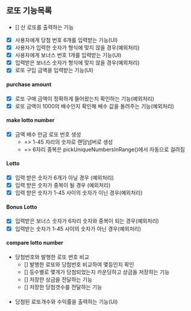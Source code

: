 ## 로또 기능목록

#### 
- [] 산 로또를 출력하는 기능 

- [x] 사용자에게 당첨 번호 6개를 입력받는 기능(UI)
- [x] 사용자가 입력한 숫자가 형식에 맞지 않을 경우(예외처리)
- [x] 사용자에게 보너스 번호 1개를 입력받는 기능(UI)
- [x] 입력받은 보너스 숫자가 형식에 맞지 않을 경우(예외처리)
- [x] 로또 구입 금액을 입력받는 기능(UI)
#### purchase amount
- [x] 로또 구매 금액이 정확하게 들어왔는지 확인하는 기능(예외처리)
- [x] 로또 금액이 1000의 배수인지 확인해 배수 값을 돌려주는 기능(예외처리)
#### make lotto number
  - [x] 금액 배수 만금 로또 번호 생성
    - => 1-45 자리의 숫자로 랜덤넘버로 생성
    - => 6자리 중복은 pickUniqueNumbersInRange()에서 자동으로 걸려짐
#### Lotto
  - [x] 입력 받은 숫자가 6개가 아닐 경우 (예외처리)
  - [x] 입력 받은 숫자가 중복이 될 경우 (예외처리)
  - [x] 입력 받은 숫자가 1-45 사이의 숫자가 이닌 경우(예외처리)
#### Bonus Lotto
  - [x] 입력받은 보너스 숫자가 6자리 숫자와 중복이 되는 경우(예외처리)
  - [x] 입력받는 숫자가 1-45 사이의 숫자가 아닌 경우(예외처리)
#### compare lotto number
- 당첨번호와 발행한 로또 번호 비교
  - [] 발행한 로또와 당첨번호 비교하여 몇등인지 확인
  - [] 등수별로 몇개가 당첨되었는지 카운딩하고 상금을 저장하는 기능
  - [] 저장한 상금을 전달하는 기능
  - [] 저장한 당첨갯수를 전달하는 기능
####
- 당첨된 로또개수와 수익률을 출력하는 기능(UI)